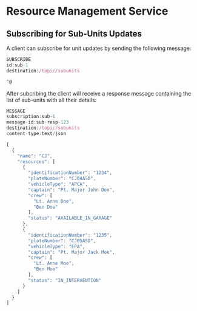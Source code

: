 # Resource Management Service

## Subscribing for Sub-Units Updates

A client can subscribe for unit updates by sending the following message:

``` javascript
SUBSCRIBE
id:sub-1
destination:/topic/subunits

^@
```

After subcribing the client will receive a response message containing the list of sub-units with all their details:

``` javascript
MESSAGE
subscription:sub-1
message-id:sub-resp-123
destination:/topic/subunits
content-type:text/json

[
  {
    "name": "CJ",
    "resources": [
      {
        "identificationNumber": "1234",
        "plateNumber": "CJ04ASD",
        "vehicleType": "APCA",
        "captain": "Pt. Major John Doe",
        "crew": [
          "Lt. Anne Doe",
          "Ben Doe"
        ],
        "status": "AVAILABLE_IN_GARAGE"
      },
      {
        "identificationNumber": "1235",
        "plateNumber": "CJ05ASD",
        "vehicleType": "EPA",
        "captain": "Pt. Major Jack Moe",
        "crew": [
          "Lt. Anne Moe",
          "Ben Moe"
        ],
        "status": "IN_INTERVENTION"
      }
    ]
  }
]
```